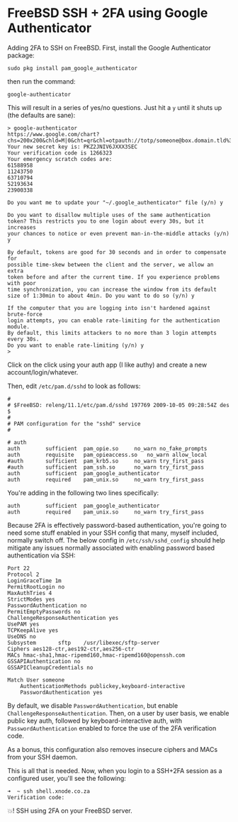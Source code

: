 # FreeBSD SSH + 2FA using Google Authenticator

Adding 2FA to SSH on FreeBSD. First, install the Google Authenticator package:

`sudo pkg install pam_google_authenticator`

then run the command:

`google-authenticator`

This will result in a series of yes/no questions. Just hit a `y` until it shuts up (the defaults are sane):

```
> google-authenticator
https://www.google.com/chart?chs=200x200&chld=M|0&cht=qr&chl=otpauth://totp/someone@box.domain.tld%3Fsecret%3DPKZ2JNIV6JXXXSEC
Your new secret key is: PKZ2JNIV6JXXX3SEC
Your verification code is 1266323
Your emergency scratch codes are:
61588958
11243750
63710794
52193634
23900338

Do you want me to update your "~/.google_authenticator" file (y/n) y

Do you want to disallow multiple uses of the same authentication
token? This restricts you to one login about every 30s, but it increases
your chances to notice or even prevent man-in-the-middle attacks (y/n) y

By default, tokens are good for 30 seconds and in order to compensate for
possible time-skew between the client and the server, we allow an extra
token before and after the current time. If you experience problems with poor
time synchronization, you can increase the window from its default
size of 1:30min to about 4min. Do you want to do so (y/n) y

If the computer that you are logging into isn't hardened against brute-force
login attempts, you can enable rate-limiting for the authentication module.
By default, this limits attackers to no more than 3 login attempts every 30s.
Do you want to enable rate-limiting (y/n) y
>
```

Click on the click using your auth app (I like authy) and create a new account/login/whatever.

Then, edit `/etc/pam.d/sshd` to look as follows:

```
#
# $FreeBSD: releng/11.1/etc/pam.d/sshd 197769 2009-10-05 09:28:54Z des $
#
# PAM configuration for the "sshd" service
#

# auth
auth		sufficient	pam_opie.so		no_warn no_fake_prompts
auth		requisite	pam_opieaccess.so	no_warn allow_local
#auth		sufficient	pam_krb5.so		no_warn try_first_pass
#auth		sufficient	pam_ssh.so		no_warn try_first_pass
auth		sufficient	pam_google_authenticator
auth		required	pam_unix.so		no_warn try_first_pass
```

You're adding in the following two lines specifically:

```
auth		sufficient	pam_google_authenticator
auth		required	pam_unix.so		no_warn try_first_pass
```

Because 2FA is effectively password-based authentication, you're going to need some stuff enabled in your SSH config
that many, myself included, normally switch off. The below config in `/etc/ssh/sshd_config` should help mitigate any
issues normally associated with enabling password based authentication via SSH:

```
Port 22
Protocol 2
LoginGraceTime 1m
PermitRootLogin no
MaxAuthTries 4
StrictModes yes
PasswordAuthentication no
PermitEmptyPasswords no
ChallengeResponseAuthentication yes
UsePAM yes
TCPKeepAlive yes
UseDNS no
Subsystem       sftp    /usr/libexec/sftp-server
Ciphers aes128-ctr,aes192-ctr,aes256-ctr
MACs hmac-sha1,hmac-ripemd160,hmac-ripemd160@openssh.com
GSSAPIAuthentication no
GSSAPICleanupCredentials no

Match User someone
    AuthenticationMethods publickey,keyboard-interactive
    PasswordAuthentication yes
```

By default, we disable `PasswordAuthentication`, but enable `ChallengeResponseAuthentication`. Then, on a user by
user basis, we enable public key auth, followed by keyboard-interactive auth, with `PasswordAuthentication` enabled
to force the use of the 2FA verification code.

As a bonus, this configuration also removes insecure ciphers and MACs from your SSH daemon.

This is all that is needed. Now, when you login to a SSH+2FA session as a configured user, you'll see the following:

```
➜  ~ ssh shell.xnode.co.za
Verification code:
```

:boom:! SSH using 2FA on your FreeBSD server.
